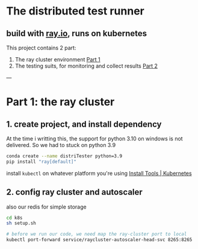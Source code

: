 # The distributed test runner
## build with [ray.io](Ray), runs on kubernetes

This project contains 2 part:

1. The ray cluster environment [Part 1](#part-1-the-ray-cluster)
2. The testing suits, for monitoring and collect results [Part 2](#part-2-the-testing-suit)

—

# Part 1: the ray cluster

## 1. create project, and install dependency

At the time i writting this, the support for python 3.10 on windows is not delivered. So we had to stuck on python 3.9

```bash
conda create --name distriTester python=3.9
pip install "ray[default]"
```

install `kubectl` on whatever platform you're using [Install Tools | Kubernetes](https://kubernetes.io/docs/tasks/tools/)

## 2. config ray cluster and autoscaler

also our redis for simple storage
```bash
cd k8s
sh setup.sh
```

```bash
# before we run our code, we need map the ray-cluster port to local
kubectl port-forward service/raycluster-autoscaler-head-svc 8265:8265
```